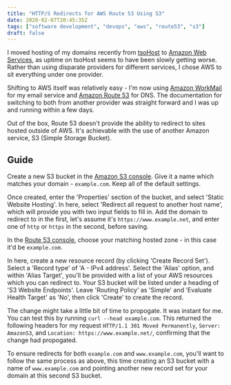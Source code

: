 ```yaml
---
title: "HTTP/S Redirects for AWS Route 53 Using S3"
date: 2020-02-07T20:45:35Z
tags: ["software development", "devops", "aws", "route53", "s3"]
draft: false
---
```


I moved hosting of my domains recently from [tsoHost](https://www.tsohost.com) to [Amazon Web Services](https://aws.amazon.com), as uptime on tsoHost seems to have been slowly getting worse. Rather than using disparate providers for different services, I chose AWS to sit everything under one provider.

Shifting to AWS itself was relatively easy - I'm now using [Amazon WorkMail](https://aws.amazon.com/workmail/) for my email service and [Amazon Route 53](https://aws.amazon.com/route53/) for DNS. The documentation for switching to both from another provider was straight forward and I was up and running within a few days.

Out of the box, Route 53 doesn't provide the ability to redirect to sites hosted outside of AWS. It's achievable with the use of another Amazon service, S3 (Simple Storage Bucket).

## Guide

Create a new S3 bucket in the [Amazon S3 console](https://console.aws.amazon.com/s3/). Give it a name which matches your domain - `example.com`. Keep all of the default settings.

Once created, enter the 'Properties' section of the bucket, and select 'Static Website Hosting'. In here, select 'Redirect all request to another host name', which will provide you with two input fields to fill in. Add the domain to redirect to in the first, let's assume it's `https://www.example.net`, and enter one of `http` or `https` in the second, before saving.

In the [Route 53 console](https://console.aws.amazon.com/route53/), choose your matching hosted zone - in this case it'd be `example.com`.

In here, create a new resource record (by clicking 'Create Record Set'). Select a 'Record type' of 'A - IPv4 address'. Select the 'Alias' option, and within 'Alias Target', you'll be provided with a list of your AWS resources which you can redirect to. Your S3 bucket will be listed under a heading of 'S3 Website Endpoints'. Leave 'Routing Policy' as 'Simple' and 'Evaluate Health Target' as 'No', then click 'Create' to create the record.

The change might take a little bit of time to propogate. It was instant for me. You can test this by running `curl --head example.com`. This returned the following headers for my request `HTTP/1.1 301 Moved Permanently`, `Server: AmazonS3`, and `Location: https://www.example.net/`, confirming that the change had propogated.

To ensure redirects for both `example.com` and `www.example.com`, you'll want to follow the same process as above, this time creating an S3 bucket with a name of `www.example.com` and pointing another new record set for your domain at this second S3 bucket.
